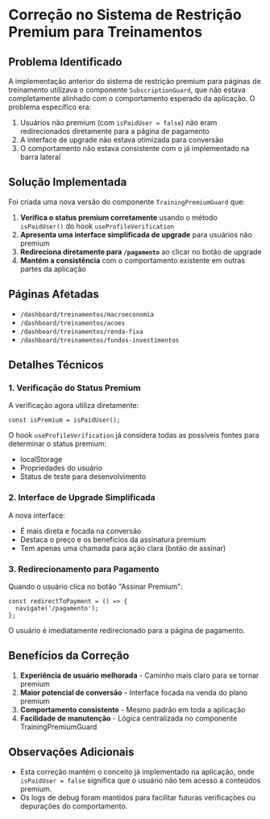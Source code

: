 # Correção no Sistema de Restrição Premium para Treinamentos

## Problema Identificado

A implementação anterior do sistema de restrição premium para páginas de treinamento utilizava o componente `SubscriptionGuard`, que não estava completamente alinhado com o comportamento esperado da aplicação. O problema específico era:

1. Usuários não premium (com `isPaidUser = false`) não eram redirecionados diretamente para a página de pagamento
2. A interface de upgrade não estava otimizada para conversão
3. O comportamento não estava consistente com o já implementado na barra lateral

## Solução Implementada

Foi criada uma nova versão do componente `TrainingPremiumGuard` que:

1. **Verifica o status premium corretamente** usando o método `isPaidUser()` do hook `useProfileVerification`
2. **Apresenta uma interface simplificada de upgrade** para usuários não premium
3. **Redireciona diretamente para `/pagamento`** ao clicar no botão de upgrade
4. **Mantém a consistência** com o comportamento existente em outras partes da aplicação

## Páginas Afetadas

- `/dashboard/treinamentos/macroeconomia`
- `/dashboard/treinamentos/acoes` 
- `/dashboard/treinamentos/renda-fixa`
- `/dashboard/treinamentos/fundos-investimentos`

## Detalhes Técnicos

### 1. Verificação do Status Premium

A verificação agora utiliza diretamente:

```tsx
const isPremium = isPaidUser();
```

O hook `useProfileVerification` já considera todas as possíveis fontes para determinar o status premium:
- localStorage
- Propriedades do usuário
- Status de teste para desenvolvimento

### 2. Interface de Upgrade Simplificada

A nova interface:
- É mais direta e focada na conversão
- Destaca o preço e os benefícios da assinatura premium
- Tem apenas uma chamada para ação clara (botão de assinar)

### 3. Redirecionamento para Pagamento

Quando o usuário clica no botão "Assinar Premium":

```tsx
const redirectToPayment = () => {
  navigate('/pagamento');
};
```

O usuário é imediatamente redirecionado para a página de pagamento.

## Benefícios da Correção

1. **Experiência de usuário melhorada** - Caminho mais claro para se tornar premium
2. **Maior potencial de conversão** - Interface focada na venda do plano premium
3. **Comportamento consistente** - Mesmo padrão em toda a aplicação
4. **Facilidade de manutenção** - Lógica centralizada no componente TrainingPremiumGuard

## Observações Adicionais

- Esta correção mantém o conceito já implementado na aplicação, onde `isPaidUser = false` significa que o usuário não tem acesso a conteúdos premium.
- Os logs de debug foram mantidos para facilitar futuras verificações ou depurações do comportamento.
